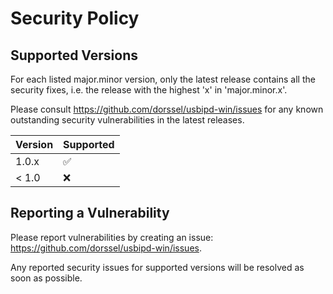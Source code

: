 <!--
SPDX-FileCopyrightText: 2020 Frans van Dorsselaer

SPDX-License-Identifier: GPL-2.0-only
-->
# Security Policy

## Supported Versions

For each listed major.minor version, only the latest release contains all the security fixes,
i.e. the release with the highest 'x' in 'major.minor.x'.

Please consult https://github.com/dorssel/usbipd-win/issues for any known outstanding security
vulnerabilities in the latest releases.

| Version | Supported          |
| ------- | ------------------ |
| 1.0.x   | :white_check_mark: |
| < 1.0   | :x:                |

## Reporting a Vulnerability

Please report vulnerabilities by creating an issue: https://github.com/dorssel/usbipd-win/issues.

Any reported security issues for supported versions will be resolved as soon as possible.
